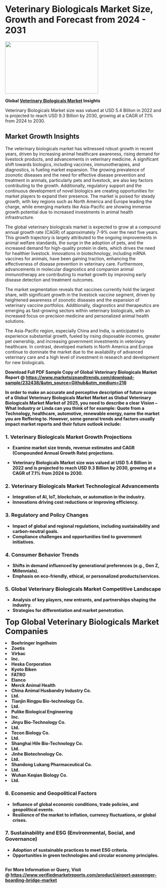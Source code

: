 <H1>Veterinary Biologicals Market Size, Growth and Forecast from 2024 - 2031</H1><img class="aligncenter size-medium wp-image-584254" src="https://thirdeyenews.in/wp-content/uploads/2024/09/Global-Market-Research-300x168.jpeg" alt="" width="300" height="168" /><p><strong>Global&nbsp;<a href="https://www.marketsizeandtrends.com/download-sample/232438/&amp;utm_source=Github&utm_medium=216">Veterinary Biologicals Market</a> Insights</strong></p><p>Veterinary Biologicals Market size was valued at USD 5.4 Billion in 2022 and is projected to reach USD 9.3 Billion by 2030, growing at a CAGR of 7.1% from 2024 to 2030.</p><p><h2>Market Growth Insights</h2> <p>The veterinary biologicals market has witnessed robust growth in recent years, driven by increasing animal healthcare awareness, rising demand for livestock products, and advancements in veterinary medicine. A significant shift towards biologics, including vaccines, immunotherapies, and diagnostics, is fueling market expansion. The growing prevalence of zoonotic diseases and the need for effective disease prevention and treatment in animals, particularly pets and livestock, are also key factors contributing to the growth. Additionally, regulatory support and the continuous development of novel biologics are creating opportunities for market players to expand their presence. The market is poised for steady growth, with key regions such as North America and Europe leading the charge, while emerging markets like Asia-Pacific are showing immense growth potential due to increased investments in animal health infrastructure.</p> <p><strong></strong></p> <p>The global veterinary biologicals market is expected to grow at a compound annual growth rate (CAGR) of approximately 7-9% over the next five years. This growth trajectory is largely attributed to the ongoing improvements in animal welfare standards, the surge in the adoption of pets, and the increased demand for high-quality protein in diets, which drives the need for healthier livestock. Innovations in biotechnology, including mRNA vaccines for animals, have been gaining traction, enhancing the effectiveness of disease prevention in veterinary care. Furthermore, advancements in molecular diagnostics and companion animal immunotherapy are contributing to market growth by improving early disease detection and treatment outcomes.</p> <p>The market segmentation reveals that vaccines currently hold the largest share, with significant growth in the livestock vaccine segment, driven by heightened awareness of zoonotic diseases and the expansion of veterinary vaccine portfolios. Additionally, diagnostics and therapeutics are emerging as fast-growing sectors within veterinary biologicals, with an increased focus on precision medicine and personalized animal health solutions.</p> <p>The Asia-Pacific region, especially China and India, is anticipated to experience substantial growth, fueled by rising disposable incomes, greater pet ownership, and increasing government investments in veterinary healthcare. In contrast, developed markets in North America and Europe continue to dominate the market due to the availability of advanced veterinary care and a high level of investment in research and development for new biologicals.</p> <p><strong></p><p><span class=""><strong>Download Full PDF Sample Copy of Global Veterinary Biologicals Market Report</strong> @ <a href="https://www.marketsizeandtrends.com/download-sample/232438/&amp;utm_source=Github&utm_medium=216" target="_blank">https://www.marketsizeandtrends.com/download-sample/232438/&amp;utm_source=Github&utm_medium=216</a></span></p><p>In order to make an accurate and perceptive description of future scope of a Global&nbsp;Veterinary Biologicals Market Market as Global&nbsp;Veterinary Biologicals Market Market of 2025, you need to describe a clear Vision &ndash; What Industry or Linda can you think of for example: Quote from a Technology, healthcare, automotive, renewable energy, name the market you are Reffering to. However, some general trends and factors usually impact market reports and their future outlook include:</p><h3>1.&nbsp;<strong>Veterinary Biologicals Market Growth Projections</strong></h3><ul><li>Examine market size trends, revenue estimates and CAGR (Compounded Annual Growth Rate) projections.</li><li><p>Veterinary Biologicals Market size was valued at USD 5.4 Billion in 2022 and is projected to reach USD 9.3 Billion by 2030, growing at a CAGR of 7.1% from 2024 to 2030.</p></li></ul><h3>2.&nbsp;<strong>Veterinary Biologicals Market Technological Advancements</strong></h3><ul><li>Integration of AI, IoT, blockchain, or automation in the industry.</li><li>Innovations driving cost reductions or improving efficiency.</li></ul><h3>3.&nbsp;<strong>Regulatory and Policy Changes</strong></h3><ul><li>Impact of global and regional regulations, including sustainability and carbon-neutral goals.</li><li>Compliance challenges and opportunities tied to government initiatives.</li></ul><h3>4.&nbsp;<strong>Consumer Behavior Trends</strong></h3><ul><li>Shifts in demand influenced by generational preferences (e.g., Gen Z, Millennials).</li><li>Emphasis on eco-friendly, ethical, or personalized products/services.</li></ul><h3>5.&nbsp;<strong>Global Veterinary Biologicals Market Competitive Landscape</strong></h3><ul><li>Analysis of key players, new entrants, and partnerships shaping the industry.</li><li>Strategies for differentiation and market penetration.</li></ul><p data-pm-slice="1 1 []"><span style="color: inherit; font-family: inherit; font-size: 25px;">Top Global Veterinary Biologicals Market Companies</span></p><div class="" data-test-id=""><p><li>Boehringer Ingelheim</li><li> Zoetis</li><li> Virbac</li><li> Inc.</li><li> Heska Corporation</li><li> Kyoto Biken</li><li> FATRO</li><li> Elanco</li><li> Merck Animal Health</li><li> China Animal Husbandry Industry Co.</li><li>Ltd.</li><li> Tianjin Ringpu Bio-technology Co.</li><li>Ltd.</li><li> Pulike Biological Engineering</li><li>Inc.</li><li> Jinyu Bio-Technology Co.</li><li>Ltd.</li><li> Tecon Biology Co.</li><li>Ltd.</li><li> Shanghai Hile Bio-Technology Co.</li><li>Ltd.</li><li> Jinhe Biotechnology Co.</li><li>Ltd.</li><li> Shandong Lukang Pharmaceutical Co.</li><li>Ltd.</li><li> Wuhan Keqian Biology Co.</li><li> Ltd.</li></p></div><h3>6.&nbsp;<strong>Economic and Geopolitical Factors</strong></h3><ul><li>Influence of global economic conditions, trade policies, and geopolitical events.</li><li>Resilience of the market to inflation, currency fluctuations, or global crises.</li></ul><h3>7.&nbsp;<strong>Sustainability and ESG (Environmental, Social, and Governance)</strong></h3><ul><li>Adoption of sustainable practices to meet ESG criteria.</li><li>Opportunities in green technologies and circular economy principles.</li></ul><h2><strong style="font-size: 14px;">For More Information or Query, Visit @&nbsp;</strong><a style="background-color: #ffffff; font-size: 14px;" href="https://www.marketsizeandtrends.com/report/veterinary-biologicals-market/" target="_blank">https://www.verifiedmarketreports.com/product/airport-passenger-boarding-bridge-market</a></h2>
